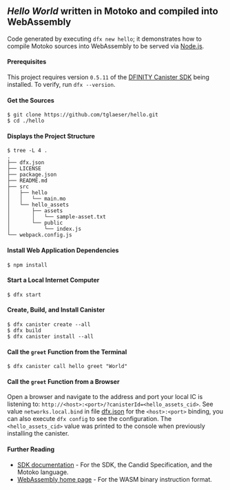 ## _Hello World_ written in Motoko and compiled into WebAssembly
[dfx-download]:https://sdk.dfinity.org/docs/download.html
[dfx-docs]:https://sdk.dfinity.org/docs/index.html
[nodejs]:https://nodejs.org/
[wasm]:https://webassembly.org/
Code generated by executing `dfx new hello`; it demonstrates how to compile Motoko sources into WebAssembly to be served via [Node.js][nodejs].

#### Prerequisites
This project requires version `0.5.11` of the [DFINITY Canister SDK][dfx-download] being installed. To verify, run `dfx --version`.
#### Get the Sources
```
$ git clone https://github.com/tglaeser/hello.git
$ cd ./hello
```
#### Displays the Project Structure
```
$ tree -L 4 .
.
├── dfx.json
├── LICENSE
├── package.json
├── README.md
├── src
│   ├── hello
│   │   └── main.mo
│   └── hello_assets
│       ├── assets
│       │   └── sample-asset.txt
│       └── public
│           └── index.js
└── webpack.config.js
```
#### Install Web Application Dependencies
```
$ npm install
```
#### Start a Local Internet Computer
```
$ dfx start
```
#### Create, Build, and Install Canister
```
$ dfx canister create --all
$ dfx build
$ dfx canister install --all
```
#### Call the `greet` Function from the Terminal
```
$ dfx canister call hello greet "World"
```
#### Call the `greet` Function from a Browser
Open a browser and navigate to the address and port your local IC is listening to: `http://<host>:<port>/?canisterId=<hello_assets_cid>`. See value `networks.local.bind` in file [dfx.json](./dfx.json#L30) for the `<host>:<port>` binding, you can also execute `dfx config` to see the configuration. The `<hello_assets_cid>` value was printed to the console when previously installing the canister.
#### Further Reading
- [SDK documentation][dfx-docs] - For the SDK, the Candid Specification, and the Motoko language.
- [WebAssembly home page][wasm] - For the WASM binary instruction format.
